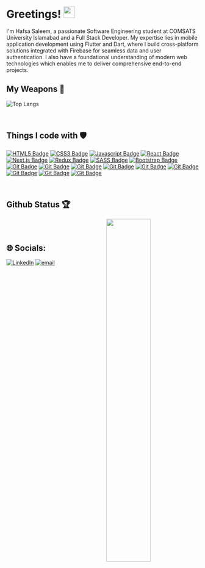 # Greetings! <img src="https://raw.githubusercontent.com/MartinHeinz/MartinHeinz/master/wave.gif" width="30px" height="30px">

I'm Hafsa Saleem, a passionate Software Engineering student at COMSATS University Islamabad and a Full Stack Developer. My expertise lies in mobile application development using Flutter and Dart, where I build cross-platform solutions integrated with Firebase for seamless data and user authentication. I also have a foundational understanding of modern web technologies which enables me to deliver comprehensive end-to-end projects.
<br>

## My Weapons 🌟

![Top Langs](https://github-readme-stats.vercel.app/api/top-langs/?username=HafsaSaleem069&theme=react)

<br>


## Things I code with 🛡

[![HTML5 Badge](https://img.shields.io/badge/HTML5-E34F26?style=for-the-badge&logo=html5&logoColor=white)](#)  [![CSS3 Badge](https://img.shields.io/badge/CSS3-1572B6?style=for-the-badge&logo=css3&logoColor=white)](#) [![Javascript Badge](https://img.shields.io/badge/-Javascript-F0DB4F?style=for-the-badge&labelColor=black&logo=javascript&logoColor=F0DB4F)](#)  [![React Badge](https://img.shields.io/badge/-React-61DBFB?style=for-the-badge&labelColor=black&logo=react&logoColor=61DBFB)](#) [![Next.js Badge](https://img.shields.io/badge/next.js-000000?style=for-the-badge&logo=nextdotjs&logoColor=white)](#) [![Redux Badge](https://img.shields.io/badge/Redux-593D88?style=for-the-badge&logo=redux&logoColor=white)](#)  [![SASS Badge](https://img.shields.io/badge/Sass-CC6699?style=for-the-badge&logo=sass&logoColor=white)](#)  [![Bootstrap Badge](https://img.shields.io/badge/Bootstrap-563D7C?style=for-the-badge&logo=bootstrap&logoColor=white)](#)  [![Git Badge](https://img.shields.io/badge/Git-F05032?style=for-the-badge&logo=git&logoColor=white)](#)
[![Git Badge](https://img.shields.io/badge/C++-1572B6?style=for-the-badge&logo=cplusplus&logoColor=white)](#)
[![Git Badge](https://img.shields.io/badge/c%23-964d92?style=for-the-badge&logo=csharp&logoColor=white)](#)
[![Git Badge](https://img.shields.io/badge/Java-5283a2?style=for-the-badge&logo=&logoColor=white)](#) 
[![Git Badge](https://img.shields.io/badge/Node.JS-7bc60c?style=for-the-badge&logo=node.js&logoColor=white)](#)
[![Git Badge](https://img.shields.io/badge/Express-000000?style=for-the-badge&logo=express&logoColor=white)](#)
[![Git Badge](https://img.shields.io/badge/Mongo%20DB-4da53f?style=for-the-badge&logo=mongodb&logoColor=white)](#)
[![Git Badge](https://img.shields.io/badge/.NET-000000?style=for-the-badge&logo=.net&logoColor=white)](#)
[![Git Badge](https://img.shields.io/badge/MS%20SQL-a21518?style=for-the-badge&logo=microsoftsqlserver&logoColor=white)](#)

<br>


## Github Status 🏆

<img  src="https://github-readme-stats.vercel.app/api?username=HafsaSaleem069&count_private=true&show_icons=true&hide_border=true&theme=react" width="48%" align="right" >
<br>
<!-- <img  src="https://github-readme-streak-stats.herokuapp.com/?user=HafsaSaleem069&theme=react" width="48%" > -->
<br>

## 🌐 Socials:
[![LinkedIn](https://img.shields.io/badge/LinkedIn-%230077B5.svg?logo=linkedin&logoColor=white)](https://linkedin.com/in/www.linkedin.com/in/hafsa-saleem-9606b8244) [![email](https://img.shields.io/badge/Email-D14836?logo=gmail&logoColor=white)](mailto:hfsasaleem2905@gmail.com) 


<br>
